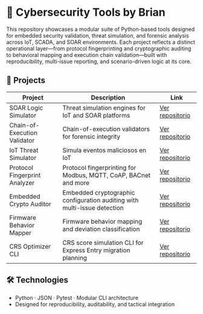 # 🧰 Cybersecurity Tools by Brian

This repository showcases a modular suite of Python-based tools designed for embedded security validation, threat simulation, and forensic analysis across IoT, SCADA, and SOAR environments.
Each project reflects a distinct operational layer—from protocol fingerprinting and cryptographic auditing to behavioral mapping and execution chain validation—built with reproducibility, multi-issue reporting, and scenario-driven logic at its core.

## 🔐 Projects

| Project | Description | Link |
|----------|-------------|--------|
| SOAR Logic Simulator | Threat simulation engines for IoT and SOAR platforms | [Ver repositorio](https://github.com/Bripococo/soar-logic-simulator) |
| Chain-of-Execution Validator | Chain-of-execution validators for forensic integrity | [Ver repositorio](https://github.com/Bripococo/chain-execution-validator) |
| IoT Threat Simulator | Simula eventos maliciosos en IoT | [Ver repositorio](https://github.com/Bripococo/iot-threat-simulator) |
| Protocol Fingerprint Analyzer | Protocol fingerprinting for Modbus, MQTT, CoAP, BACnet and more | [Ver repositorio](https://github.com/Bripococo/protocol-fingerprint-analyzer) |
| Embedded Crypto Auditor | Embedded cryptographic configuration auditing with multi-issue detection | [Ver repositorio](https://github.com/Bripococo/embedded-crypto-auditor) |
| Firmware Behavior Mapper | Firmware behavior mapping and deviation classification | [Ver repositorio](https://github.com/Bripococo/firmware-behavior-mapper) |
| CRS Optimizer CLI | CRS score simulation CLI for Express Entry migration planning | [Ver repositorio](https://github.com/Bripococo/crs-optimizer-cli) |

## 🛠️ Technologies
- Python · JSON · Pytest · Modular CLI architecture
- Designed for reproducibility, auditability, and tactical integration
